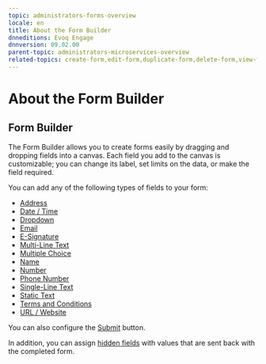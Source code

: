 ```yaml
---
topic: administrators-forms-overview
locale: en
title: About the Form Builder
dnneditions: Evoq Engage
dnnversion: 09.02.00
parent-topic: administrators-microservices-overview
related-topics: create-form,edit-form,duplicate-form,delete-form,view-form-responses,administrators-structured-content-overview,administrators-fields-overview,about-hidden-fields
---
```


# About the Form Builder

## Form Builder

The Form Builder allows you to create forms easily by dragging and dropping fields into a canvas. Each field you add to the canvas is customizable; you can change its label, set limits on the data, or make the field required.

You can add any of the following types of fields to your form:

*   [Address](form-field-address)
*   [Date / Time](form-field-date-time)
*   [Dropdown](form-field-dropdown)
*   [Email](form-field-email)
*   [E-Signature](form-field-esignature)
*   [Multi-Line Text](form-field-multi-line-text)
*   [Multiple Choice](form-field-multiple-choice)
*   [Name](form-field-name)
*   [Number](form-field-number)
*   [Phone Number](form-field-phone-number)
*   [Single-Line Text](form-field-single-line-text)
*   [Static Text](form-field-static-text)
*   [Terms and Conditions](form-field-terms-conditions)
*   [URL / Website](form-field-url-website)

You can also configure the [Submit](form-field-submit) button.

In addition, you can assign [hidden fields](about-hidden-fields) with values that are sent back with the completed form.